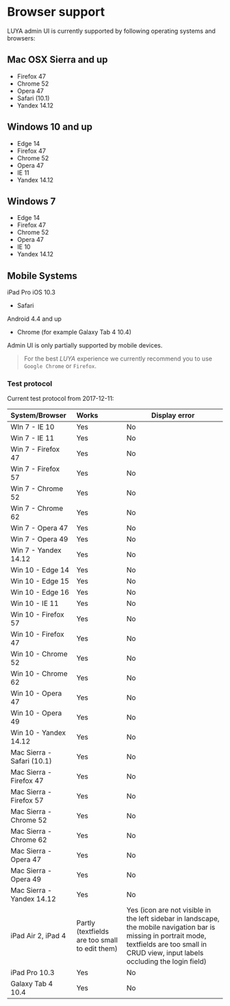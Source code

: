 # Browser support

LUYA admin UI is currently supported by following operating systems and browsers:

## Mac OSX Sierra and up

+ Firefox 47
+ Chrome 52
+ Opera 47
+ Safari (10.1)
+ Yandex 14.12

## Windows 10 and up

+ Edge 14
+ Firefox 47
+ Chrome 52
+ Opera 47
+ IE 11
+ Yandex 14.12

## Windows 7

+ Edge 14
+ Firefox 47
+ Chrome 52
+ Opera 47
+ IE 10
+ Yandex 14.12

## Mobile Systems

iPad Pro iOS 10.3
+ Safari

Android 4.4 and up
+ Chrome
(for example Galaxy Tab 4 10.4)

Admin UI is only partially supported by mobile devices.

> For the best *LUYA* experience we currently recommend you to use `Google Chrome` or `Firefox`.

### Test protocol

Current test protocol from 2017-12-11:

| System/Browser   | Works      | Display error  |
|:----------|:-------------|------|
|WIn 7 - IE 10    |Yes    |No
|Win 7 - IE 11    |Yes    |No
|Win 7 - Firefox 47    |Yes    |No
|Win 7 - Firefox 57    |Yes    |No
|Win 7 - Chrome 52    |Yes    |No
|Win 7 - Chrome 62    |Yes    |No
|Win 7 - Opera 47    |Yes    |No
|Win 7 - Opera 49    |Yes    |No
|Win 7 - Yandex 14.12    |Yes    |No
|Win 10 - Edge 14    |Yes    |No
|Win 10 - Edge 15    |Yes    |No
|Win 10 - Edge 16    | Yes    |No
|Win 10 - IE 11    |Yes    |No
|Win 10 - Firefox 57    |Yes    |No
|Win 10 - Firefox 47    |Yes    |No
|Win 10 - Chrome 52    |Yes    |No
|Win 10 - Chrome 62    |Yes    |No
|Win 10 - Opera 47    |Yes    |No
|Win 10 - Opera 49    |Yes    |No
|Win 10 - Yandex 14.12    |Yes    |No
|Mac Sierra - Safari (10.1)    |Yes    |No
|Mac Sierra - Firefox 47    |Yes    |No
|Mac Sierra - Firefox 57    |Yes    |No
|Mac Sierra - Chrome 52    |Yes    |No
|Mac Sierra - Chrome 62    |Yes    |No
|Mac Sierra - Opera 47    |Yes    |No
|Mac Sierra - Opera 49    |Yes    |No
|Mac Sierra - Yandex 14.12    |Yes    |No
|iPad Air 2, iPad 4    |Partly (textfields are too small to edit them)|Yes (icon are not visible in the left sidebar in landscape, the mobile navigation bar is missing in portrait mode, textfields are too small in CRUD view, input labels occluding the login field)
|iPad Pro 10.3    |Yes|No
|Galaxy Tab 4 10.4    |Yes|No
